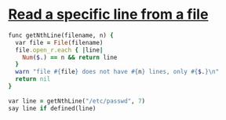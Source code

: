 [1]: https://rosettacode.org/wiki/Read_a_specific_line_from_a_file

# [Read a specific line from a file][1]

```ruby
func getNthLine(filename, n) {
  var file = File(filename)
  file.open_r.each { |line|
    Num($.) == n && return line
  }
  warn "file #{file} does not have #{n} lines, only #{$.}\n"
  return nil
}
 
var line = getNthLine("/etc/passwd", 7)
say line if defined(line)
```
